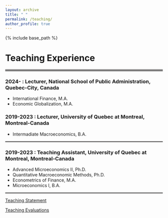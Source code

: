 ```yaml
---
layout: archive
title: " "
permalink: /teaching/
author_profile: true
---
```


{% include base_path %}
# Teaching Experience

<hr style="border-top: 5px solid #8c8b8b; width:100%;">

### 2024- : Lecturer, National School of Public Administration, Quebec-City, Canada
* International Finance, M.A. 
* Economic Globalization, M.A. 

### 2019-2023 : Lecturer, University of Quebec at Montreal, Montreal-Canada
* Intermadiate Macroeconomics, B.A.

<hr style="border-top: 2px solid #8c8b8b; width:100%;">

### 2019-2023 : Teaching Assistant, University of Quebec at Montreal, Montreal-Canada
* Advanced Microeconomics II, Ph.D. 
* Quantitative Macroeconomic Methods, Ph.D. 
* Econometrics of Finance, M.A. 
* Microeconomics I, B.A. 

<hr style="border-top: 2px solid #8c8b8b; width:100%;">

<a href="http://avoumatsodo.github.io/files/teaching_statement.pdf" target="_blank">Teaching Statement</a>

<a href="http://avoumatsodo.github.io/files/teaching_evaluation.pdf" target="_blank">Teaching Evaluations</a>







